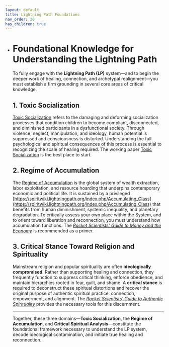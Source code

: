 ```yaml
---
layout: default
title: Lightning Path Foundations
nav_order: 20
has_children: true
---
```


* # Foundational Knowledge for Understanding the Lightning Path

  To fully engage with the **Lightning Path (LP)** system—and to begin the deeper work of healing, connection, and archetypal realignment—you must establish a firm grounding in several core areas of critical knowledge.

  ## 1. Toxic Socialization

  [Toxic Socialization](https://spiritwiki.lightningpath.org/index.php/Toxic_Socialization) refers to the damaging and deforming socialization processes that condition children to become compliant, disconnected, and diminished participants in a dysfunctional society. Through violence, neglect, manipulation, and ideology, human potential is suppressed and consciousness is distorted. Understanding the full psychological and spiritual consequences of this process is essential to recognizing the scale of healing required. The working paper [Toxic Socialization](https://www.academia.edu/25275338/Toxic_Socialization) is the best place to start. 

  ## 2. Regime of Accumulation

  The [Regime of Accumulation](https://spiritwiki.lightningpath.org/index.php/Regime_of_Accumulation) is the global system of wealth extraction, labor exploitation, and resource hoarding that underpins contemporary economic and political life. It is sustained by a privileged [https://spiritwiki.lightningpath.org/index.php/Accumulating_Class](https://spiritwiki.lightningpath.org/index.php/Accumulating_Class) that benefits from human diminishment, systemic inequality, and planetary degradation. To critically assess your own place within the System, and to orient toward liberation and reconnection, you must understand how accumulation functions. The *[Rocket Scientists’ Guide to Money and the Economy](https://www.amazon.ca/Rocket-Scientists-Guide-Money-Economy/dp/1897455119)* is recommended as a primer.

  ## 3. Critical Stance Toward Religion and Spirituality

  Mainstream religion and popular spirituality are often **ideologically compromised**. Rather than supporting healing and connection, they frequently function to suppress critical thinking, enforce obedience, and maintain hierarchies rooted in fear, guilt, and shame. A **critical stance** is required to deconstruct these spiritual distortions and recover the original purpose of authentic spiritual practice: connection, empowerment, and alignment. The *[Rocket Scientists’ Guide to Authentic Spirituality](https://www.amazon.ca/Rocket-Scientists-Guide-Authentic-Spirituality/dp/1897455127/ref=sr_1_1?asc_campaign=fddc9229cf312a98802caca3e484a955&asc_source=01HPSC557S3N9MA2MVJTEJ7DN5&tag=snxca57-20)* provides the necessary tools for this discernment.

  ---

  Together, these three domains—**Toxic Socialization**, the **Regime of Accumulation**, and **Critical Spiritual Analysis**—constitute the foundational framework necessary to understand the LP system, decode ideological contamination, and initiate true healing and reconnection.

